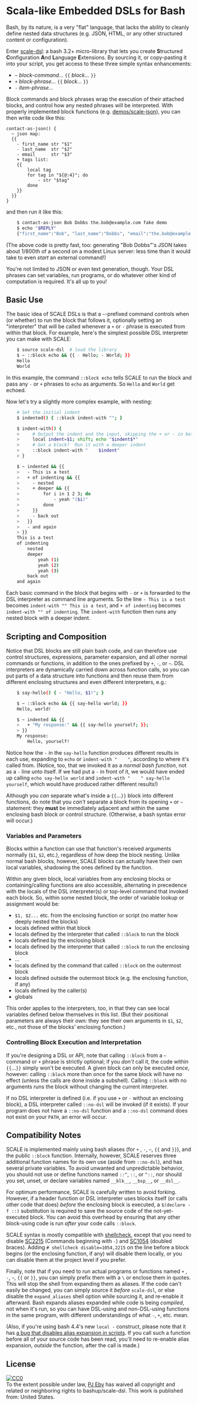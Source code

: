 # Scala-like Embedded DSLs for Bash

Bash, by its nature, is a very "flat" language, that lacks the ability to cleanly define nested data structures  (e.g. JSON, HTML, or any other structured content or configuration).

Enter [scale-dsl](scale-dsl): a bash 3.2+ micro-library that lets you create **S**tructured **C**onfiguration **A**nd **L**anguage **E**xtensions.  By sourcing it, or copy-pasting it into your script, you get access to these three simple syntax enhancements:

* `~` *block-command...* `{{` *block...* `}}`
* `+` *block-phrase...*  `{{` *block...* `}}`
* `-` *item-phrase...*

Block commands and block phrases wrap the execution of their attached blocks, and control how any nested phrases will be interpreted.  With properly implemented block functions (e.g. [demos/scale-json](demos/scale-json)), you can then write code like this:

```shell
contact-as-json() {
  ~ json map:
  {{
    - first_name str "$1"
    - last_name  str "$2"
    - email      str "$3"
    + tags list:
    {{
        local tag
        for tag in "${@:4}"; do
            - str "$tag"
        done
    }}
  }}
}
```

and then run it like this:

~~~sh
    $ contact-as-json Bob Dobbs the.bob@example.com fake demo
    $ echo "$REPLY"
    {"first_name":"Bob", "last_name":"Dobbs", "email":"the.bob@example.com", "tags":["fake", "demo"]}
~~~

(The above code is pretty fast, too: generating "Bob Dobbs"'s JSON takes about 1/800th of a second on a modest Linux server: less time than it would take to even *start* an external command!)

You're not limited to JSON or even text generation, though.  Your DSL phrases can set variables, run programs, or do whatever other kind of computation is required.  It's all up to you!

## Basic Use

The basic idea of SCALE DSLs is that a `~`-prefixed command controls when (or whether) to run the block that follows it, optionally setting an "interpreter" that will be called whenever a  `+` or `-` phrase is executed from within that block.  For example, here's the simplest possible DSL interpreter you can make with SCALE:

~~~sh
    $ source scale-dsl  # load the library
    $ ~ ::block echo && {{ - Hello; - World; }}
    Hello
    World
~~~

In this example, the command `::block echo` tells SCALE to run the block and pass any `-` or `+` phrases to `echo` as arguments.  So `Hello` and `World` get echoed.

Now let's try a slightly more complex example, with nesting:

~~~sh
    # Set the initial indent
    $ indented() { ::block indent-with ""; }

    $ indent-with() {
    >     # Output the indent and the input, skipping the + or - in between
    >     local indent=$1; shift; echo "$indent$*"
    >     # Got a block?  Run it with a deeper indent
    >     ::block indent-with "    $indent"
    > }

    $ ~ indented && {{
    >   - This is a test
    >   + of indenting && {{
    >     - nested
    >     + deeper && {{
    >         for i in 1 2 3; do
    >             - yeah "($i)"
    >         done
    >     }}
    >     - back out
    >   }}
    >   - and again
    > }}
    This is a test
    of indenting
        nested
        deeper
            yeah (1)
            yeah (2)
            yeah (3)
        back out
    and again
~~~

Each basic command in the block that begins with `-` or `+` is forwarded to the DSL interpreter as command line arguments.  So the line `- This is a test` becomes `indent-with "" This is a test`, and `+ of indenting` becomes `indent-with "" of indenting`.  The `indent-with` function then runs any nested block with a deeper indent.

## Scripting and Composition

Notice that DSL blocks are still plain bash code, and can therefore use control structures, expressions, parameter expansion, and all other normal commands or functions, in addition to the ones prefixed by  `+`, `-`, or `~`.  DSL interpreters are dynamically carried down across function calls, so you can put parts of a data structure into functions and then reuse them from different enclosing structures and even different interpreters, e.g.:

~~~sh
    $ say-hello() { - "Hello, $1!"; }

    $ ~ ::block echo && {{ say-hello world; }}
    Hello, world!

    $ ~ indented && {{
    >   + "My response:" && {{ say-hello yourself; }};
    > }}
    My response:
        Hello, yourself!
~~~

Notice how the `-` in the `say-hello` function produces different results in each use, expanding to `echo` or `indent-with "    "`, according to where it's called from.  (Notice, too, that we invoked it as a *normal bash function*, not as a `-` line unto itself.  If we had put a `-` in front of it, we would have ended up calling  `echo say-hello world` and `indent-with "    " say-hello yourself`, which would have produced rather different results!)

Although you *can* separate what's inside a  `{{`...`}}` block into different functions, do note that you *can't* separate a block from its opening `+` or `~` statement: they **must** be immediately adjacent and within the same enclosing bash block or control structure.  (Otherwise, a bash syntax error will occur.)

### Variables and Parameters

Blocks within a function can use that function's received arguments normally (`$1`, `$2`, etc.), regardless of how deep the block nesting.  Unlike normal bash blocks, however, SCALE blocks can actually have their own local variables, shadowing the ones defined by the function.

Within any given block, local variables from any enclosing blocks or containing/calling functions are also accessible, alternating in precedence with the locals of the DSL interpreter(s) or top-level command that invoked each block.  So, within some nested block, the order of variable lookup or assignment would be:

* `$1, $2...` etc. from the enclosing function or script (no matter how deeply nested the blocks)
* locals defined within that block
* locals defined by the interpreter that called `::block` to run the block
* locals defined by the enclosing block
* locals defined by the interpreter that called `::block` to run the enclosing block
* ...
* locals defined by the command that called `::block` on the outermost block
* locals defined outside the outermost block (e.g. the enclosing function, if any)
* locals defined by the caller(s)
* globals

This order applies to the interpreters, too, in that they can see local variables defined below themselves in this list.  (But their positional parameters are always their own: they see their own arguments in `$1`, `$2`, etc., not those of the blocks' enclosing function.)

### Controlling Block Execution and Interpretation

If you're designing a DSL or API, note that calling `::block` from a `~` command or `+` phrase is strictly optional; if you *don't* call it, the code within `{{`...`}}` simply won't be executed.  A given block can only be executed *once*, however: calling `::block` more than once for the same block will have no effect (unless the calls are done inside a subshell).  Calling `::block` with no arguments runs the block without changing the current interpreter.

If no DSL interpreter is defined (i.e. if you use `+` or `-` without an enclosing block), a DSL interpreter called `::no-dsl` will be invoked (if it exists).  If your program does not have a `::no-dsl` function and a `::no-dsl` command does not exist on your `PATH`, an error will occur.

## Compatibility Notes

SCALE is implemented mainly using bash aliases (for `+` , `-`, `~`, `{{` and `}}`), and the public `::block` function.  Internally, however, SCALE reserves three additional function names for its own use (aside from `::no-dsl`), and has several private variables.  To avoid unwanted and unpredictable behavior, you should not use or define functions named `::^`, `::`, or `^::`, nor should you set, unset, or declare variables named `__blk__`, `__bsp__`, or `__dsl__`.

For optimum performance, SCALE is carefully written to avoid forking.  However, if a header function or DSL interpreter uses blocks itself (or calls other code that does) *before* the enclosing block is executed, a `$(declare -f ::)` substitution is required to save the source code of the not-yet-executed block.  You can avoid this overhead by ensuring that any other block-using code is run *after* your code calls `::block`.

SCALE syntax is mostly compatible with [shellcheck](https://www.shellcheck.net/), except that you need to disable [SC2215](https://github.com/koalaman/shellcheck/wiki/SC2215) (Commands beginning with `-`) and [SC1054](https://github.com/koalaman/shellcheck/wiki/SC1054) (doubled braces).  Adding `# shellcheck disable=1054,2215` on the line before a block begins (or the enclosing function, if any) will disable them locally, or you can disable them at the project level if you prefer.

Finally, note that if you need to run actual programs or functions named `+` , `-`, `~`, `{{` or `}}`, you can simply prefix them with a `\` or enclose them in quotes.  This will stop the shell from expanding them as aliases.  If the code can't easily be changed, you can simply source it *before* `scale-dsl`, or else disable the `expand_aliases` shell option while sourcing it, and re-enable it afterward.  Bash expands aliases expanded while code is being *compiled*, not when it's run, so you can have DSL-using and non-DSL-using functions in the same program, with different understandings of what `-`, `+`, etc. mean.

(Also, if you're using bash 4.4's new `local -` construct, please note that it has [a bug that disables alias expansion in scripts](https://lists.gnu.org/archive/html/bug-bash/2018-12/msg00023.html).  If you call such a function before all of your source code has been read, you'll need to re-enable alias expansion, *outside* the function, after the call is made.)

## License

<p xmlns:dct="http://purl.org/dc/terms/" xmlns:vcard="http://www.w3.org/2001/vcard-rdf/3.0#">
  <a rel="license" href="http://creativecommons.org/publicdomain/zero/1.0/"
  ><img src="https://licensebuttons.net/p/zero/1.0/80x15.png" style="border-style: none;"
        alt="CC0" /></a><br />
To the extent possible under law, <a rel="dct:publisher" href="https://github.com/pjeby"
><span property="dct:title">PJ Eby</span></a> has waived all copyright and related or
    neighboring rights to <span property="dct:title">bashup/scale-dsl</span>.  This work is
    published from: <span property="vcard:Country" datatype="dct:ISO3166" content="US"
                          about="https://github.com/bashup/scale-dsl">United States</span>.
</p>
